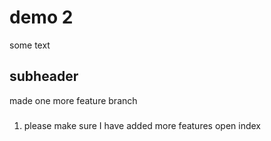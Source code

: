 # demo 2

some text

## subheader

made one more feature branch

###

1. please make sure I have added more features open index
